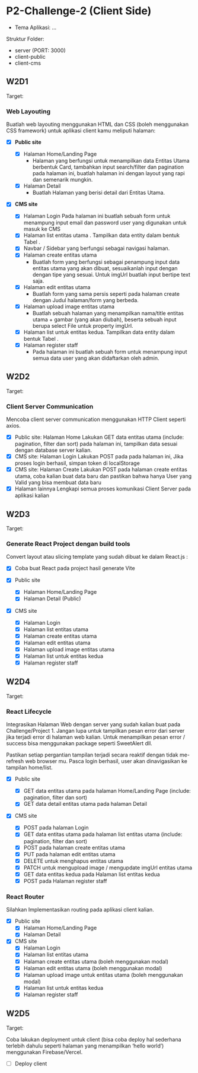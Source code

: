 # P2-Challenge-2 (Client Side)

- Tema Aplikasi: ...

Struktur Folder:

- server (PORT: 3000)
- client-public
- client-cms

## **W2D1**

Target:

### **Web Layouting**

Buatlah web layouting menggunakan HTML dan CSS (boleh menggunakan CSS framework) untuk aplikasi client kamu meliputi halaman:

- [x] **Public site**

  - [x] Halaman Home/Landing Page
    - Halaman yang berfungsi untuk menampilkan data Entitas Utama berbentuk Card, tambahkan input search/filter dan pagination pada halaman ini, buatlah halaman ini dengan layout yang rapi dan semenarik mungkin.
  - [x] Halaman Detail
    - Buatlah Halaman yang berisi detail dari Entitas Utama.

- [x] **CMS site**
  - [x] Halaman Login
        Pada halaman ini buatlah sebuah form untuk menampung input email dan password user yang digunakan untuk masuk ke CMS
  - [x] Halaman list entitas utama . Tampilkan data entity dalam bentuk Tabel .
  - [x] Navbar / Sidebar yang berfungsi sebagai navigasi halaman.
  - [x] Halaman create entitas utama
    - Buatlah form yang berfungsi sebagai penampung input data entitas utama yang akan dibuat, sesuaikanlah input dengan dengan tipe yang sesuai. Untuk imgUrl buatlah input bertipe text saja.
  - [x] Halaman edit entitas utama
    - Buatlah form yang sama persis seperti pada halaman create dengan Judul halaman/form yang berbeda.
  - [x] Halaman upload image entitas utama
    - Buatlah sebuah halaman yang menampilkan nama/title entitas utama + gambar (yang akan diubah), beserta sebuah input berupa select File untuk property imgUrl.
  - [x] Halaman list untuk entitas kedua. Tampilkan data entity dalam bentuk Tabel .
  - [x] Halaman register staff
    - Pada halaman ini buatlah sebuah form untuk menampung input semua data user yang akan didaftarkan oleh admin.

## **W2D2**

Target:

### **Client Server Communication**

Mencoba client server communication menggunakan HTTP Client seperti axios.

- [x] Public site: Halaman Home
      Lakukan GET data entitas utama (include: pagination, filter dan sort) pada halaman ini, tampilkan data sesuai dengan database server kalian.
- [x] CMS site: Halaman Login
      Lakukan POST pada pada halaman ini, Jika proses login berhasil, simpan token di localStorage
- [x] CMS site: Halaman Create
      Lakukan POST pada halaman create entitas utama, coba kalian buat data baru dan pastikan bahwa hanya User yang Valid yang bisa membuat data baru
- [x] Halaman lainnya
      Lengkapi semua proses komunikasi Client Server pada aplikasi kalian

## **W2D3**

Target:

### **Generate React Project dengan build tools**

Convert layout atau slicing template yang sudah dibuat ke dalam React.js :

- [x] Coba buat React pada project hasil generate Vite
- [x] Public site

  - [x] Halaman Home/Landing Page
  - [x] Halaman Detail (Public)

- [x] CMS site
  - [x] Halaman Login
  - [x] Halaman list entitas utama
  - [x] Halaman create entitas utama
  - [x] Halaman edit entitas utama
  - [x] Halaman upload image entitas utama
  - [x] Halaman list untuk entitas kedua
  - [x] Halaman register staff

## **W2D4**

Target:

### React Lifecycle

Integrasikan Halaman Web dengan server yang sudah kalian buat pada Challenge/Project 1. Jangan lupa untuk tampilkan pesan error dari server jika terjadi error di halaman web kalian. Untuk menampilkan pesan error / success bisa menggunakan package seperti SweetAlert dll.

Pastikan setiap pergantian tampilan terjadi secara reaktif dengan tidak me-refresh web browser mu. Pasca login berhasil, user akan dinavigasikan ke tampilan home/list.

- [x] Public site

  - [x] GET data entitas utama pada halaman Home/Landing Page (include: pagination, filter dan sort)
  - [x] GET data detail entitas utama pada halaman Detail

- [x] CMS site
  - [x] POST pada halaman Login
  - [x] GET data entitas utama pada halaman list entitas utama (include: pagination, filter dan sort)
  - [x] POST pada halaman create entitas utama
  - [x] PUT pada halaman edit entitas utama
  - [x] DELETE untuk menghapus entitas utama
  - [x] PATCH untuk mengupload image / mengupdate imgUrl entitas utama
  - [x] GET data entitas kedua pada Halaman list entitas kedua
  - [x] POST pada Halaman register staff

### React Router

Silahkan Implementasikan routing pada aplikasi client kalian.

- [x] Public site
  - [x] Halaman Home/Landing Page
  - [x] Halaman Detail
- [x] CMS site
  - [x] Halaman Login
  - [x] Halaman list entitas utama
  - [x] Halaman create entitas utama (boleh menggunakan modal)
  - [x] Halaman edit entitas utama (boleh menggunakan modal)
  - [x] Halaman upload image untuk entitas utama (boleh menggunakan modal)
  - [x] Halaman list untuk entitas kedua
  - [x] Halaman register staff

## **W2D5**

Target:

Coba lakukan deployment untuk client (bisa coba deploy hal sederhana terlebih dahulu seperti halaman yang menampilkan ‘hello world’) menggunakan Firebase/Vercel.

- [ ] Deploy client
